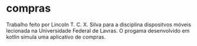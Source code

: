 # compras

Trabalho feito por Lincoln T. C. X. Silva para a disciplina dispositvos móveis
lecionada na Universidade Federal de Lavras.
O progama desenvolvido em kotlin simula uma aplicativo de compras.
